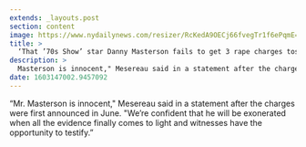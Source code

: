 ```yaml
--- 
extends: _layouts.post 
section: content 
image: https://www.nydailynews.com/resizer/RcKedA9OECj66fvegTr1f6ePqmE=/1200x0/top/cloudfront-us-east-1.images.arcpublishing.com/tronc/FXMMDUD37RAZXH7CXMPCFMG2RU.jpg 
title: > 
  ‘That ’70s Show’ star Danny Masterson fails to get 3 rape charges tossed, new arraignment set 
description: > 
  Masterson is innocent," Mesereau said in a statement after the charges were first announced in June."We’re confident that he will be exonerated when all the evidence finally comes to light and witnesses have the opportunity to testify.” 
date: 1603147002.9457092 
--- 
```

<div><p class=""> &#8220;Mr. Masterson is innocent," Mesereau said in a statement after the charges were first announced in June. "We&#8217;re confident that he will be exonerated when all the evidence finally comes to light and witnesses have the opportunity to testify.&#8221;</p> </div>